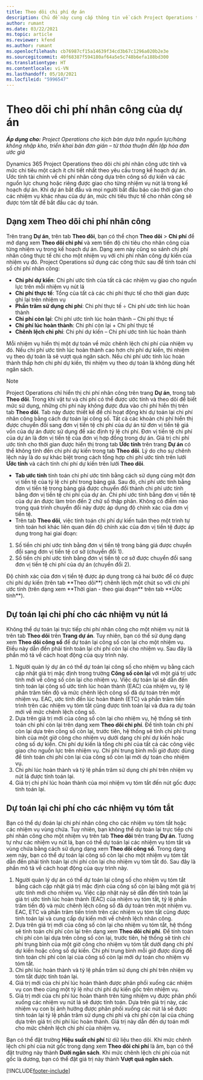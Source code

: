 ```yaml
---
title: Theo dõi chi phí dự án
description: Chủ đề này cung cấp thông tin về cách Project Operations theo dõi tiến độ dựa trên chi phí nhân công và mức chi tiêu cho một dự án.
author: rumant
ms.date: 03/22/2021
ms.topic: article
ms.reviewer: kfend
ms.author: rumant
ms.openlocfilehash: cb76987cf15a14639f34cd3b67c1296a020b2e3e
ms.sourcegitcommit: 40f68387f594180af64a5e5c748b6efa188bd300
ms.translationtype: HT
ms.contentlocale: vi-VN
ms.lasthandoff: 05/10/2021
ms.locfileid: "5996547"
---
```

# <a name="labor-cost-tracking-on-projects"></a>Theo dõi chi phí nhân công của dự án

_**Áp dụng cho:** Project Operations cho kịch bản dựa trên nguồn lực/hàng không nhập kho, triển khai bản đơn giản – từ thỏa thuận đến lập hóa đơn ước giá_

Dynamics 365 Project Operations theo dõi chi phí nhân công ước tính và mức chi tiêu một cách ít chi tiết nhất theo yêu cầu trong kế hoạch dự án. Ước tính tài chính về chi phí nhân công dựa trên công số dự kiến và các nguồn lực chung hoặc riêng được giao cho từng nhiệm vụ nút lá trong kế hoạch dự án. Khi dự án bắt đầu và mọi người bắt đầu báo cáo thời gian cho các nhiệm vụ khác nhau của dự án, mức chi tiêu thực tế cho nhân công sẽ được tóm tắt để bắt đầu các dự toán.

## <a name="labor-cost-tracking-view"></a>Dạng xem Theo dõi chi phí nhân công

Trên trang **Dự án**, trên tab **Theo dõi**, bạn có thể chọn **Theo dõi** > **Chi phí** để mở dạng xem **Theo dõi chi phí** và xem tiến độ chi tiêu cho nhân công của từng nhiệm vụ trong kế hoạch dự án. Dạng xem này cũng so sánh chi phí nhân công thực tế chi cho một nhiệm vụ với chi phí nhân công dự kiến của nhiệm vụ đó. Project Operations sử dụng các công thức sau để tính toán chỉ số chi phí nhân công:

- **Chi phí dự kiến**: Chi phí ước tính của tất cả các nhiệm vụ giao cho nguồn lực trên mỗi nhiệm vụ nút lá
- **Chi phí thực tế**: Tổng của tất cả các chi phí thực tế cho thời gian được ghi lại trên nhiệm vụ
- **Phần trăm sử dụng chi phí**: Chi phí thực tế ÷ Chi phí ước tính lúc hoàn thành
- **Chi phí còn lại**: Chi phí ước tính lúc hoàn thành – Chi phí thực tế
- **Chi phí lúc hoàn thành**: Chi phí còn lại + Chi phí thực tế
- **Chênh lệch chi phí**: Chi phí dự kiến – Chi phí ước tính lúc hoàn thành

Mỗi nhiệm vụ hiển thị một dự toán về mức chênh lệch chi phí của nhiệm vụ đó. Nếu chi phí ước tính lúc hoàn thành cao hơn chi phí dự kiến, thì nhiệm vụ theo dự toán là sẽ vượt quá ngân sách. Nếu chi phí ước tính lúc hoàn thành thấp hơn chi phí dự kiến, thì nhiệm vụ theo dự toán là không dùng hết ngân sách.

>[!NOTE]
> Project Operations chỉ hiển thị chi phí nhân công trên trang **Dự án**, trong tab **Theo dõi**. Trong khi vật tư và chi phí có thể được ước tính và theo dõi để biết mức sử dụng, những chi phí này không được đưa vào chi phí hiển thị trên tab **Theo dõi**. Tab này được thiết kế để chỉ hoạt động khi dự toán lại chi phí nhân công bằng cách dự toán lại công số.
Tất cả các khoản chi phí hiển thị được chuyển đổi sang đơn vị tiền tệ chi phí của dự án từ đơn vị tiền tệ giá vốn của dự án được sử dụng để xác định tỷ lệ chi phí. Đơn vị tiền tệ chi phí của dự án là đơn vị tiền tệ của đơn vị hợp đồng trong dự án. Giá trị chi phí ước tính cho thời gian được hiển thị trong tab **Ước tính** trên trang **Dự án** có thể không tính đến chi phí dự kiến trong tab **Theo dõi**. Lý do cho sự chênh lệch này là do sự khác biệt trong cách tổng hợp chi phí ước tính trên lưới **Ước tính** và cách tính chi phí dự kiến trên lưới **Theo dõi**. 
>
> - **Tab ước tính** tính toán chi phí ước tính bằng cách sử dụng cùng một đơn vị tiền tệ của tỷ lệ chi phí trong bảng giá. Sau đó, chi phí ước tính bằng đơn vị tiền tệ trong bảng giá được chuyển đổi thành chi phí ước tính bằng đơn vị tiền tệ chi phí của dự án. Chi phí ước tính bằng đơn vị tiền tệ của dự án được làm tròn đến 2 chữ số thập phân. Không có điểm nào trong quá trình chuyển đổi này được áp dụng độ chính xác của đơn vị tiền tệ. 
> - Trên tab **Theo dõi**, việc tính toán chi phí dự kiến tuân theo một trình tự tính toán hơi khác liên quan đến độ chính xác của đơn vị tiền tệ được áp dụng trong hai giai đoạn: 
   ><ol>
   ><li>Số tiền chi phí ước tính bằng đơn vị tiền tệ trong bảng giá được chuyển đổi sang đơn vị tiền tệ cơ sở (chuyển đổi 1).</li>
   ><li>Số tiền chi phí ước tính bằng đơn vị tiền tệ cơ sở được chuyển đổi sang đơn vị tiền tệ chi phí của dự án (chuyển đổi 2). </li>
   ></ol>
   >Độ chính xác của đơn vị tiền tệ được áp dụng trong cả hai bước để có được chi phí dự kiến (trên tab **Theo dõi**) chênh lệch một chút so với chi phí ước tính (trên dạng xem **Thời gian - theo giai đoạn** trên tab **Ước tính**). 
   
## <a name="reprojecting-costs-on-leaf-node-tasks"></a>Dự toán lại chi phí cho các nhiệm vụ nút lá

Không thể dự toán lại trực tiếp chi phí nhân công cho một nhiệm vụ nút lá trên tab **Theo dõi** trên **Trang dự án**. Tuy nhiên, bạn có thể sử dụng dạng xem **Theo dõi công số** để dự toán lại công số còn lại cho một nhiệm vụ. Điều này dẫn đến phải tính toán lại chi phí còn lại cho nhiệm vụ. Sau đây là phần mô tả về cách hoạt động của quy trình này.

1. Người quản lý dự án có thể dự toán lại công số cho nhiệm vụ bằng cách cập nhật giá trị mặc định trong trường **Công số còn lại** với một giá trị ước tính mới về công số còn lại cho nhiệm vụ. Việc dự toán lại sẽ dẫn đến tính toán lại công số ước tính lúc hoàn thành (EAC) của nhiệm vụ, tỷ lệ phần trăm tiến độ và mức chênh lệch công số đã dự toán trên một nhiệm vụ. EAC, ước tính đến lúc hoàn thành (ETC) và phần trăm tiến trình trên các nhiệm vụ tóm tắt cũng được tính toán lại và đưa ra dự toán mới về mức chênh lệch công số.
2. Dựa trên giá trị mới của công số còn lại cho nhiệm vụ, hệ thống sẽ tính toán chi phí còn lại trên dạng xem **Theo dõi chi phí**. Để tính toán chi phí còn lại dựa trên công số còn lại, trước tiên, hệ thống sẽ tính chi phí trung bình của một giờ công cho nhiệm vụ dưới dạng chi phí dự kiến hoặc công số dự kiến. Chi phí dự kiến là tổng chi phí của tất cả các công việc giao cho nguồn lực trên nhiệm vụ. Chi phí trung bình mỗi giờ được dùng để tính toán chi phí còn lại của công số còn lại mới dự toán cho nhiệm vụ.
3. Chi phí lúc hoàn thành và tỷ lệ phần trăm sử dụng chi phí trên nhiệm vụ nút lá được tính toán lại.
4. Giá trị chi phí lúc hoàn thành của mọi nhiệm vụ tóm tắt đến nút gốc được tính toán lại.

## <a name="reprojecting-costs-on-summary-tasks"></a>Dự toán lại chi phí cho các nhiệm vụ tóm tắt

Bạn có thể dự đoán lại chi phí nhân công cho các nhiệm vụ tóm tắt hoặc các nhiệm vụ vùng chứa. Tuy nhiên, bạn không thể dự toán lại trực tiếp chi phí nhân công cho một nhiệm vụ trên tab **Theo dõi** trên trang **Dự án**. Tương tự như các nhiệm vụ nút lá, bạn có thể dự toán lại các nhiệm vụ tóm tắt và vùng chứa bằng cách sử dụng dạng xem **Theo dõi công số**. Trong dạng xem này, bạn có thể dự toán lại công số còn lại cho một nhiệm vụ tóm tắt dẫn đến phải tính toán lại chi phí còn lại cho nhiệm vụ tóm tắt đó. Sau đây là phần mô tả về cách hoạt động của quy trình này.

1. Người quản lý dự án có thể dự toán lại công số cho nhiệm vụ tóm tắt bằng cách cập nhật giá trị mặc định của công số còn lại bằng một giá trị ước tính mới cho nhiệm vụ. Việc cập nhật này sẽ dẫn đến tính toán lại giá trị ước tính lúc hoàn thành (EAC) của nhiệm vụ tóm tắt, tỷ lệ phần trăm tiến độ và mức chênh lệch công số đã dự toán trên một nhiệm vụ. EAC, ETC và phần trăm tiến trình trên các nhiệm vụ tóm tắt cũng được tính toán lại và cung cấp dự kiến mới về chênh lệch nhân công.
2. Dựa trên giá trị mới của công số còn lại cho nhiệm vụ tóm  tắt, hệ thống sẽ tính toán chi phí còn lại trên dạng xem **Theo dõi chi phí**. Để tính toán chi phí còn lại dựa trên công số còn lại, trước tiên, hệ thống sẽ tính chi phí trung bình của một giờ công cho nhiệm vụ tóm tắt dưới dạng chi phí dự kiến hoặc công số dự kiến. Chi phí trung bình mỗi giờ được dùng để tính toán chi phí còn lại của công số còn lại mới dự toán cho nhiệm vụ tóm tắt.
3. Chi phí lúc hoàn thành và tỷ lệ phần trăm sử dụng chi phí trên nhiệm vụ tóm tắt được tính toán lại.
4. Giá trị mới của chi phí lúc hoàn thành được phân phối xuống các nhiệm vụ con theo cùng một tỷ lệ như chi phí dự kiến gốc trên nhiệm vụ.
5. Giá trị mới của chi phí lúc hoàn thành trên từng nhiệm vụ được phân phối xuống các nhiệm vụ nút lá sẽ được tính toán. Dựa trên giá trị này, các nhiệm vụ con bị ảnh hưởng được phân phối xuống các nút lá sẽ được tính toán lại tỷ lệ phần trăm sử dụng chi phí và chi phí còn lại của chúng dựa trên giá trị chi phí lúc hoàn thành. Giá trị này dẫn đến dự toán mới cho mức chênh lệch chi phí của nhiệm vụ. 


Bạn có thể đặt trường **Hiệu suất chi phí** từ dữ liệu theo dõi. Khi mức chênh lệch chi phí của nút gốc trong dạng xem **Theo dõi chi phí** là âm, bạn có thể đặt trường này thành **Dưới ngân sách**. Khi mức chênh lệch chi phí của nút gốc là dương, bạn có thể đặt giá trị này thành **Vượt quá ngân sách**.


[!INCLUDE[footer-include](../includes/footer-banner.md)]
